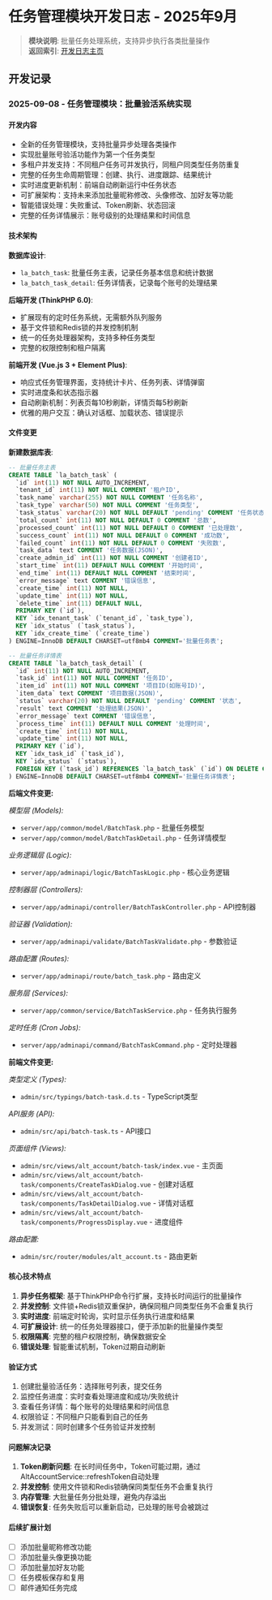 # 任务管理模块开发日志 - 2025年9月

> **模块说明**: 批量任务处理系统，支持异步执行各类批量操作  
> **返回索引**: [开发日志主页](../../DEVELOPMENT_LOG.md)

## 开发记录

### 2025-09-08 - 任务管理模块：批量验活系统实现

#### 开发内容
- 全新的任务管理模块，支持批量异步处理各类操作
- 实现批量账号验活功能作为第一个任务类型
- 多租户并发支持：不同租户任务可并发执行，同租户同类型任务防重复
- 完整的任务生命周期管理：创建、执行、进度跟踪、结果统计
- 实时进度更新机制：前端自动刷新运行中任务状态
- 可扩展架构：支持未来添加批量昵称修改、头像修改、加好友等功能
- 智能错误处理：失败重试、Token刷新、状态回滚
- 完整的任务详情展示：账号级别的处理结果和时间信息

#### 技术架构
**数据库设计**:
- `la_batch_task`: 批量任务主表，记录任务基本信息和统计数据
- `la_batch_task_detail`: 任务详情表，记录每个账号的处理结果

**后端开发 (ThinkPHP 6.0)**:
- 扩展现有的定时任务系统，无需额外队列服务
- 基于文件锁和Redis锁的并发控制机制
- 统一的任务处理器架构，支持多种任务类型
- 完整的权限控制和租户隔离

**前端开发 (Vue.js 3 + Element Plus)**:
- 响应式任务管理界面，支持统计卡片、任务列表、详情弹窗
- 实时进度条和状态指示器
- 自动刷新机制：列表页每10秒刷新，详情页每5秒刷新
- 优雅的用户交互：确认对话框、加载状态、错误提示

#### 文件变更

**新建数据库表**:
```sql
-- 批量任务主表
CREATE TABLE `la_batch_task` (
  `id` int(11) NOT NULL AUTO_INCREMENT,
  `tenant_id` int(11) NOT NULL COMMENT '租户ID',
  `task_name` varchar(255) NOT NULL COMMENT '任务名称',
  `task_type` varchar(50) NOT NULL COMMENT '任务类型',
  `task_status` varchar(20) NOT NULL DEFAULT 'pending' COMMENT '任务状态',
  `total_count` int(11) NOT NULL DEFAULT 0 COMMENT '总数',
  `processed_count` int(11) NOT NULL DEFAULT 0 COMMENT '已处理数',
  `success_count` int(11) NOT NULL DEFAULT 0 COMMENT '成功数',
  `failed_count` int(11) NOT NULL DEFAULT 0 COMMENT '失败数',
  `task_data` text COMMENT '任务数据(JSON)',
  `create_admin_id` int(11) NOT NULL COMMENT '创建者ID',
  `start_time` int(11) DEFAULT NULL COMMENT '开始时间',
  `end_time` int(11) DEFAULT NULL COMMENT '结束时间',
  `error_message` text COMMENT '错误信息',
  `create_time` int(11) NOT NULL,
  `update_time` int(11) NOT NULL,
  `delete_time` int(11) DEFAULT NULL,
  PRIMARY KEY (`id`),
  KEY `idx_tenant_task` (`tenant_id`, `task_type`),
  KEY `idx_status` (`task_status`),
  KEY `idx_create_time` (`create_time`)
) ENGINE=InnoDB DEFAULT CHARSET=utf8mb4 COMMENT='批量任务表';

-- 批量任务详情表
CREATE TABLE `la_batch_task_detail` (
  `id` int(11) NOT NULL AUTO_INCREMENT,
  `task_id` int(11) NOT NULL COMMENT '任务ID',
  `item_id` int(11) NOT NULL COMMENT '项目ID(如账号ID)',
  `item_data` text COMMENT '项目数据(JSON)',
  `status` varchar(20) NOT NULL DEFAULT 'pending' COMMENT '状态',
  `result` text COMMENT '处理结果(JSON)',
  `error_message` text COMMENT '错误信息',
  `process_time` int(11) DEFAULT NULL COMMENT '处理时间',
  `create_time` int(11) NOT NULL,
  `update_time` int(11) NOT NULL,
  PRIMARY KEY (`id`),
  KEY `idx_task_id` (`task_id`),
  KEY `idx_status` (`status`),
  FOREIGN KEY (`task_id`) REFERENCES `la_batch_task` (`id`) ON DELETE CASCADE
) ENGINE=InnoDB DEFAULT CHARSET=utf8mb4 COMMENT='批量任务详情表';
```

**后端文件变更:**

*模型层 (Models):*
- `server/app/common/model/BatchTask.php` - 批量任务模型
- `server/app/common/model/BatchTaskDetail.php` - 任务详情模型

*业务逻辑层 (Logic):*
- `server/app/adminapi/logic/BatchTaskLogic.php` - 核心业务逻辑

*控制器层 (Controllers):*
- `server/app/adminapi/controller/BatchTaskController.php` - API控制器

*验证器 (Validation):*
- `server/app/adminapi/validate/BatchTaskValidate.php` - 参数验证

*路由配置 (Routes):*
- `server/app/adminapi/route/batch_task.php` - 路由定义

*服务层 (Services):*
- `server/app/common/service/BatchTaskService.php` - 任务执行服务

*定时任务 (Cron Jobs):*
- `server/app/adminapi/command/BatchTaskCommand.php` - 定时处理器

**前端文件变更:**

*类型定义 (Types):*
- `admin/src/typings/batch-task.d.ts` - TypeScript类型

*API服务 (API):*
- `admin/src/api/batch-task.ts` - API接口

*页面组件 (Views):*
- `admin/src/views/alt_account/batch-task/index.vue` - 主页面
- `admin/src/views/alt_account/batch-task/components/CreateTaskDialog.vue` - 创建对话框
- `admin/src/views/alt_account/batch-task/components/TaskDetailDialog.vue` - 详情对话框
- `admin/src/views/alt_account/batch-task/components/ProgressDisplay.vue` - 进度组件

*路由配置:*
- `admin/src/router/modules/alt_account.ts` - 路由更新

#### 核心技术特点
1. **异步任务框架**: 基于ThinkPHP命令行扩展，支持长时间运行的批量操作
2. **并发控制**: 文件锁+Redis锁双重保护，确保同租户同类型任务不会重复执行
3. **实时进度**: 前端定时轮询，实时显示任务执行进度和结果
4. **可扩展设计**: 统一的任务处理器接口，便于添加新的批量操作类型
5. **权限隔离**: 完整的租户权限控制，确保数据安全
6. **错误处理**: 智能重试机制，Token过期自动刷新

#### 验证方式
1. 创建批量验活任务：选择账号列表，提交任务
2. 监控任务进度：实时查看处理进度和成功/失败统计
3. 查看任务详情：每个账号的处理结果和时间信息
4. 权限验证：不同租户只能看到自己的任务
5. 并发测试：同时创建多个任务验证并发控制

#### 问题解决记录
1. **Token刷新问题**: 在长时间任务中，Token可能过期，通过AltAccountService::refreshToken自动处理
2. **并发控制**: 使用文件锁和Redis锁确保同类型任务不会重复执行
3. **内存管理**: 大批量任务分批处理，避免内存溢出
4. **错误恢复**: 任务失败后可以重新启动，已处理的账号会被跳过

#### 后续扩展计划
- [ ] 添加批量昵称修改功能
- [ ] 添加批量头像更换功能  
- [ ] 添加批量加好友功能
- [ ] 任务模板保存和复用
- [ ] 邮件通知任务完成